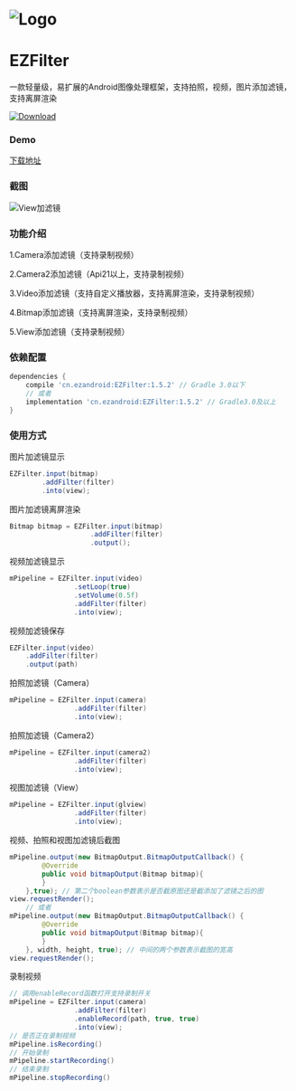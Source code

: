 # ![Logo](https://raw.githubusercontent.com/uestccokey/EZFilter/master/logo.png)
# EZFilter
一款轻量级，易扩展的Android图像处理框架，支持拍照，视频，图片添加滤镜，支持离屏渲染

[ ![Download](https://api.bintray.com/packages/uestccokey/maven/EZFilter/images/download.svg) ](https://bintray.com/uestccokey/maven/EZFilter/_latestVersion)

### Demo

[下载地址](https://raw.githubusercontent.com/uestccokey/EZFilter/master/demo.apk)

### 截图

![View加滤镜](https://raw.githubusercontent.com/uestccokey/EZFilter/develop/view-filter.gif)

### 功能介绍

1.Camera添加滤镜（支持录制视频）

2.Camera2添加滤镜（Api21以上，支持录制视频）

3.Video添加滤镜（支持自定义播放器，支持离屏渲染，支持录制视频）

4.Bitmap添加滤镜（支持离屏渲染，支持录制视频）

5.View添加滤镜（支持录制视频）

### 依赖配置

``` gradle
dependencies {
    compile 'cn.ezandroid:EZFilter:1.5.2' // Gradle 3.0以下
    // 或者
    implementation 'cn.ezandroid:EZFilter:1.5.2' // Gradle3.0及以上
}
```

### 使用方式

图片加滤镜显示

``` java
EZFilter.input(bitmap)
        .addFilter(filter)
        .into(view);
```

图片加滤镜离屏渲染

``` java
Bitmap bitmap = EZFilter.input(bitmap)
                    .addFilter(filter)
                    .output();

```

视频加滤镜显示

``` java
mPipeline = EZFilter.input(video)
                .setLoop(true)
                .setVolume(0.5f)
                .addFilter(filter)
                .into(view);
```

视频加滤镜保存

``` java
EZFilter.input(video)
    .addFilter(filter)
    .output(path)
```

拍照加滤镜（Camera）

``` java
mPipeline = EZFilter.input(camera)
                .addFilter(filter)
                .into(view);
```

拍照加滤镜（Camera2）

``` java
mPipeline = EZFilter.input(camera2)
                .addFilter(filter)
                .into(view);
```

视图加滤镜（View）

``` java
mPipeline = EZFilter.input(glview)
                .addFilter(filter)
                .into(view);
```

视频、拍照和视图加滤镜后截图

``` java
mPipeline.output(new BitmapOutput.BitmapOutputCallback() {
        @Override
        public void bitmapOutput(Bitmap bitmap){
        }
    },true); // 第二个boolean参数表示是否截原图还是截添加了滤镜之后的图
view.requestRender();
    // 或者
mPipeline.output(new BitmapOutput.BitmapOutputCallback() {
        @Override
        public void bitmapOutput(Bitmap bitmap){
        }
    }, width, height, true); // 中间的两个参数表示截图的宽高
view.requestRender();
```

录制视频

``` java
// 调用enableRecord函数打开支持录制开关
mPipeline = EZFilter.input(camera)
                .addFilter(filter)
                .enableRecord(path, true, true)
                .into(view);
// 是否正在录制视频
mPipeline.isRecording()
// 开始录制
mPipeline.startRecording()
// 结束录制
mPipeline.stopRecording()
```

